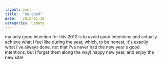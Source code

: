 ```yaml
---
layout: post
title:  "be good"
date:   2012-01-10
categories: update
---
```

my only good intention for this 2012 is to avoid good intentions and actually achieve what i feel like during the year, which, to be honest, it's exactly what i've always done.
not that i've never had the new year's good intentions, but i forget them along the way!
happy new year, and enjoy the new site!